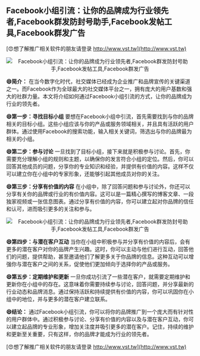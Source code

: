 ## **Facebook小组引流：让你的品牌成为行业领先者,Facebook群发防封号助手,Facebook发帖工具,Facebook群发广告**

[😍想了解推广相关软件的朋友请登录 http://www.vst.tw](http://www.vst.tw)

 <center><img src="https://vst.tw/MP4/tuiguang/png/4.png" alt="Facebook小组引流：让你的品牌成为行业领先者,Facebook群发防封号助手,Facebook发帖工具,Facebook群发广告"></center>

**😄简介：**
在当今数字化时代，社交媒体已经成为企业推广和品牌宣传的关键渠道之一。而Facebook作为全球最大的社交媒体平台之一，拥有庞大的用户基数和强大的社群力量。本文将介绍如何通过Facebook小组引流的方式，让你的品牌成为行业的领先者。

**😄第一步：寻找目标小组**
要想在Facebook小组中引流，首先需要找到与你的品牌相关的目标小组。这些小组应该与你的产品或服务领域相关，并且具有活跃的用户群体。通过使用Facebook的搜索功能，输入相关关键词，筛选出与你的品牌最为相关的小组。

**😄第二步：参与讨论**
一旦找到了目标小组，接下来就是积极参与讨论。首先，你需要充分理解小组的规则和主题，以确保你的发言符合小组的定位。然后，你可以回答其他成员的问题，分享你的专业知识和经验，并提供有价值的内容。这样不仅可以建立你在小组中的专家形象，还能够引起其他成员对你的关注。

**😄第三步：分享有价值的内容**
在小组中，除了回答问题和参与讨论外，你还可以分享有关你的品牌或行业的有价值内容。这可以是一篇精心撰写的博客文章、一段独家视频或一张信息图表。通过分享有价值的内容，你可以建立起对你品牌的信任和认可，进而吸引更多的关注和参与。

 <center><img src="https://vst.tw/MP4/tuiguang/png/5.png" alt="Facebook小组引流：让你的品牌成为行业领先者,Facebook群发防封号助手,Facebook发帖工具,Facebook群发广告"></center>

**😄第四步：与潜在客户互动**
当你在小组中积极参与并分享有价值的内容后，会有更多的潜在客户对你的品牌产生兴趣。这时，你可以主动与他们进行互动，回答他们的问题，提供帮助，甚至邀请他们了解更多关于你品牌的信息。这种互动可以增强你与潜在客户之间的关系，促使他们更加倾向于选择你的产品或服务。

**😄第五步：定期维护和更新**
一旦你成功引流了一些潜在客户，就需要定期维护和更新你在小组中的存在。这意味着你需要持续参与讨论，回答问题，并分享最新的行业动态和品牌消息。通过保持活跃和持续提供有价值的内容，你可以巩固你在小组中的地位，并与更多的潜在客户建立联系。

**😄结论：**
通过Facebook小组引流，你可以将你的品牌推广到一个庞大而有针对性的用户群体中。通过积极参与讨论、分享有价值的内容以及与潜在客户互动，你可以建立起品牌的专业形象，增加关注度并吸引更多的潜在客户。记住，持续的维护和更新至关重要，只有这样，你的品牌才能成为行业的领先者。

[😍想了解推广相关软件的朋友请登录 http://www.vst.tw](http://www.vst.tw)




